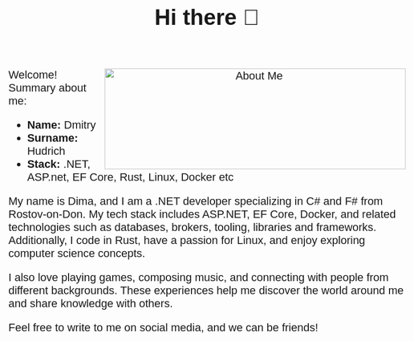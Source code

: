 <!DOCTYPE html>
<html lang="ru">
<body style="font-family: FiraCode,sans-serif; font-size: 22px">
    <h1 align="center"> Hi there 👋 </h1>
    <br>
    <div>
        <div align="center">
            <img src="https://cdn140.picsart.com/287425545055211.png" width="600px" height="200.5px" align="right" alt="About Me">
        </div>
        <p align="left">
         Welcome! Summary about me:
        </p>
        <ul>
            <li><b>Name:</b> Dmitry </li>
            <li><b>Surname:</b> Hudrich </li>
            <li><b>Stack:</b> .NET, ASP.net, EF Core, Rust, Linux, Docker etc
        </ul>
        <p align="left">
My name is Dima, and I am a .NET developer specializing in C# and F# from Rostov-on-Don. My tech stack includes ASP.NET, EF Core, Docker, and related technologies such as databases, brokers, tooling, libraries and frameworks. Additionally, I code in Rust, have a passion for Linux, and enjoy exploring computer science concepts.
                   <p>
            I also love playing games, composing music, and connecting with people from different backgrounds. These experiences help me discover the world around me and share knowledge with others.
          </p>
          <p>
           Feel free to write to me on social media, and we can be friends!
          </p>
         </p>
        <br>
    </div>

</body>
</html>
